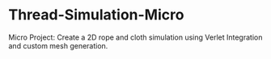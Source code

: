 # Thread-Simulation-Micro
Micro Project: Create a 2D rope and cloth simulation using Verlet Integration and custom mesh generation.
